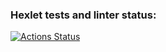 ### Hexlet tests and linter status:
[![Actions Status](https://github.com/Starodubtcev/frontend-project-11/workflows/hexlet-check/badge.svg)](https://github.com/Starodubtcev/frontend-project-11/actions)